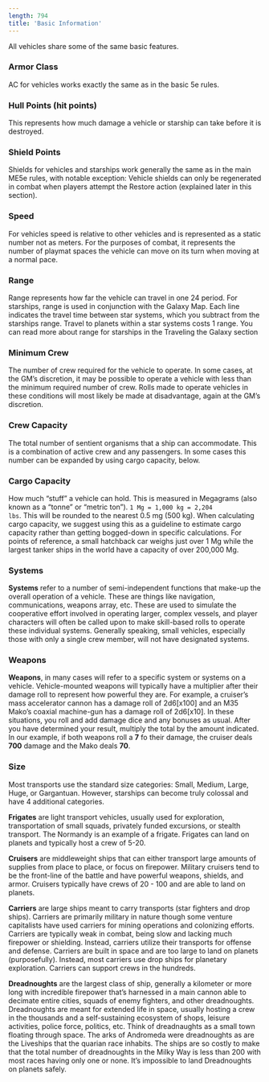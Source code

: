 ```yaml
---
length: 794
title: 'Basic Information'
---
```


All vehicles share some of the same basic features.

### Armor Class
AC for vehicles works exactly the same as in the <nuxt-link to="/phb/equipment#armor">basic 5e rules</nuxt-link>.

### Hull Points (hit points)
This represents how much damage a vehicle or starship can take before it is destroyed.

### Shield Points
Shields for vehicles and starships work generally the same as in the main <nuxt-link to="/phb/combat#shields"/>ME5e rules</nuxt-link>,
with notable exception: Vehicle shields can only be regenerated in combat when players attempt the
Restore action (explained later in this section).

### Speed
For vehicles speed is relative to other vehicles and is represented as a static number not as meters. For
the purposes of combat, it represents the number of playmat spaces the vehicle can move on its turn when moving
at a normal pace.

### Range
Range represents how far the vehicle can travel in one 24 period. For starships, range is used in conjunction with
the Galaxy Map. Each line indicates the travel time between star systems, which you subtract from the starships range.
Travel to planets within a star systems costs 1 range. You can read more about range for starships in the
<nuxt-link to="/phb/vehicles#travelling-the-galaxy">Traveling the Galaxy section</nuxt-link>

### Minimum Crew
The number of crew required for the vehicle to operate. In some cases, at the GM’s discretion, it may be possible to
operate a vehicle with less than the minimum required number of crew. Rolls made to operate vehicles in these conditions
will most likely be made at disadvantage, again at the GM’s discretion.

### Crew Capacity
The total number of sentient organisms that a ship can accommodate. This is a combination of active crew and any passengers.
In some cases this number can be expanded by using cargo capacity, below.

### Cargo Capacity
How much “stuff” a vehicle can hold. This is measured in Megagrams (also known as a “tonne” or “metric ton”).
<code>1 Mg = 1,000 kg = 2,204 lbs</code>. This will be rounded to the nearest 0.5 mg (500 kg). When calculating cargo
capacity, we suggest using this as a guideline to estimate cargo capacity rather than getting bogged-down in specific
calculations. For points of reference, a small hatchback car weighs just over 1 Mg while the largest tanker ships
in the world have a capacity of over 200,000 Mg.

### Systems
__Systems__ refer to a number of semi-independent functions that make-up the overall operation of a vehicle. These are
things like navigation, communications, weapons array, etc. These are used to simulate the cooperative effort involved
in operating larger, complex vessels, and player characters will often be called upon to make skill-based rolls to
operate these individual systems. Generally speaking, small vehicles, especially those with only a single crew member,
will not have designated systems.

### Weapons
__Weapons__, in many cases will refer to a specific system or systems on a vehicle. Vehicle-mounted weapons will
typically have a multiplier after their damage roll to represent how powerful they are. For example, a cruiser’s mass
accelerator cannon has a damage roll of 2d6[x100] and an M35 Mako’s coaxial machine-gun has a damage roll of 2d6[x10].
In these situations, you roll and add damage dice and any bonuses as usual. After you have determined your result,
multiply the total by the amount indicated. In our example, if both weapons roll a __7__ fo their damage, the cruiser
deals __700__ damage and the Mako deals __70__.

### Size

Most transports use the standard size categories: Small, Medium, Large, Huge, or Gargantuan. However,
starships can become truly colossal and have 4 additional categories.

__Frigates__ are light transport vehicles, usually used for exploration, transportation of small squads, privately
funded excursions, or stealth transport. The Normandy is an example of a frigate. Frigates can land on planets and
typically host a crew of 5-20.

__Cruisers__ are middleweight ships that can either transport large amounts of supplies from place to place, or focus on
firepower. Military cruisers tend to be the front-line of the battle and have powerful weapons, shields, and armor.
Cruisers typically have crews of 20 - 100 and are able to land on planets.

__Carriers__ are large ships meant to carry transports (star fighters and drop ships). Carriers are primarily military
in nature though some venture capitalists have used carriers for mining operations and colonizing efforts. Carriers are
typically weak in combat, being slow and lacking much firepower or shielding. Instead, carriers utilize their transports
for offense and defense. Carriers are built in space and are too large to land on planets (purposefully). Instead, most
carriers use drop ships for planetary exploration. Carriers can support crews in the hundreds.

__Dreadnoughts__ are the largest class of ship, generally a kilometer or more long with incredible firepower that’s
harnessed in a main cannon able to decimate entire cities, squads of enemy fighters, and other dreadnoughts. Dreadnoughts
are meant for extended life in space, usually hosting a crew in the thousands and a self-sustaining ecosystem of shops,
leisure activities, police force, politics, etc. Think of dreadnaughts as a small town floating through space. The arks
of Andromeda were dreadnoughts as are the Liveships that the quarian race inhabits. The ships are so costly to make
that the total number of dreadnoughts in the Milky Way is less than 200 with most races having only one or none. It’s
impossible to land Dreadnoughts on planets safely.
